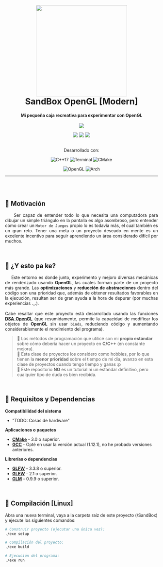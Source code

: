 <!--
=====> ENCABEZADO <=====
-->
<div align="center">
    <h1>
        <img src="https://avatars.githubusercontent.com/u/47906376?v=4" width="300">
        <br>SandBox OpenGL [Modern]
    </h1>
    <h4>Mi pequeña caja recreativa para experimentar con OpenGL</h4>

[![](https://dcbadge.vercel.app/api/server/VA5ENPXWPJ)](https://discord.gg/VA5ENPXWPJ)

[![](https://img.shields.io/github/release/HiperDoo/SandBox-OpenGL?style=for-the-badge&logo=Github&color=blue)](https://github.com/HiperDoo/SandBox-OpenGL/releases)
[![](https://img.shields.io/github/last-commit/HiperDoo/SandBox-OpenGL?style=for-the-badge&logo=Github&color=19A1CA)](https://github.com/HiperDoo/SandBox-OpenGL)
[![](https://img.shields.io/github/stars/HiperDoo/SandBox-OpenGL?style=for-the-badge&logo=Github&color=yellow)](https://github.com/HiperDoo/SandBox-OpenGL/stargazers)
    <br><br><p>Desarrollado con:</p>

![C++17](https://img.shields.io/badge/C++17-%2300599C.svg?style=for-the-badge&logo=c%2B%2B&logoColor=white)
![Terminal](https://img.shields.io/badge/GCC%2012.2.1-%234D4D4D.svg?style=for-the-badge&logo=windows-terminal&logoColor=white)
![CMake](https://img.shields.io/badge/CMake%203.25.2-%23008FBA.svg?style=for-the-badge&logo=cmake&logoColor=white)

![OpenGL](https://img.shields.io/badge/OpenGL%203.3-%23FFFFFF.svg?style=for-the-badge&logo=opengl)
![Arch](https://img.shields.io/badge/Arch%20Linux-1793D1?logo=arch-linux&logoColor=fff&style=for-the-badge)
<!--![Windows](https://img.shields.io/badge/Windows%2010-0078D6?style=for-the-badge&logo=windows&logoColor=white)-->
</div>

<!--
=====> CUERPO <=====
-->

---
<br><br>
## 🌟 Motivación
<p align="justify">
    &nbsp;&nbsp;&nbsp;&nbsp;Ser capaz de entender todo lo que necesita una computadora para dibujar un simple triángulo en la pantalla es algo asombroso, pero entender cómo crear un <code>Motor de Juegos</code> propio lo es todavía más, el cual también es un gran reto. Tener una meta o un proyecto deseado en mente es un excelente incentivo para seguir aprendiendo un área considerado difícil por muchos.
</p>
<br>

## 🧩 ¿Y esto pa ke?
<p align="justify">
    &nbsp;&nbsp;&nbsp;&nbsp;Este entorno es donde junto, experimento y mejoro diversas mecánicas de renderizado usando <strong>OpenGL</strong>, las cuales forman parte de un proyecto más grande. Las <strong>optimizaciones</strong> y <strong>reducción de abstracciones</strong> dentro del código son una prioridad que, además de obtener resultados favorables en la ejecución, resultan ser de gran ayuda a la hora de depurar (por muchas experiencias ._.).
    <br><br>Cabe resaltar que este proyecto está desarrollado usando las funciones <a href="https://www.khronos.org/opengl/wiki/Direct_State_Access#:~:text=Direct%20State%20Access%20(DSA)%20is,all%20parts%20of%20an%20application."><strong>DSA OpenGL</strong></a> (que resumidamente, permite la capacidad de modificar los objetos de <strong>OpenGL</strong> sin usar <code>binds</code>, reduciendo código y aumentando considerablemente el rendimiento del programa).
</p>

> 📌 Los métodos de programación que utilicé son mi **propio estándar** sobre cómo debería hacer un proyecto en **C/C++** (en constante mejora).\
📌 Esta clase de proyectos los considero como hobbies, por lo que tienen la **menor prioridad** sobre el tiempo de mi día, avanzo en esta clase de proyectos cuando tengo tiempo y ganas :p\
📌 Este repositorio **NO** es un tutorial ni un estándar definitivo, pero cualquier tipo de duda es bien recibida.

<br>

## 🧰 Requisitos y Dependencias
**Compatibilidad del sistema**
* "TODO: Cosas de hardware"

**Aplicaciones o paquetes**
* **[CMake](https://cmake.org/)** - 3.0 o superior.
* **[GCC](https://www.geeksforgeeks.org/how-to-install-gcc-compiler-on-linux/)** - Opté en usar la versión actual (1.12.1), no he probado versiones anteriores.

<!--TODO: reparar links-->
**Librerías o dependencias**
* **[GLFW](https://www.glfw.org/)** - 3.3.8 o superior.
* **[GLEW](https://glew.sourceforge.net/)** - 2.1 o superior.
* **[GLM](https://github.com/g-truc/glm)** - 0.9.9 o superior.

<br>

## 🔨 Compilación [Linux]
Abra una nueva terminal, vaya a la carpeta raíz de este proyecto (/SandBox) y ejecute los siguientes comandos:
```bash
# Construir proyecto (ejecutar una única vez):
./exe setup

# Compilación del proyecto:
./exe build

# Ejecución del programa:
./exe run
```